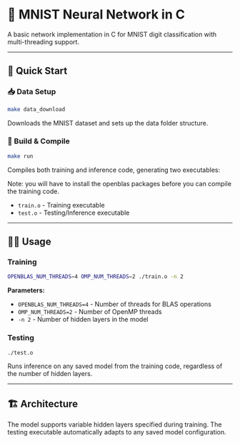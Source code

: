 # 🧠 MNIST Neural Network in C

A basic network implementation in C for MNIST digit classification with multi-threading support.

---

## 🚀 Quick Start

### 📥 Data Setup
```bash
make data_download
```
Downloads the MNIST dataset and sets up the data folder structure.

### 🔨 Build & Compile
```bash
make run
```
Compiles both training and inference code, generating two executables:

Note: you will have to install the openblas packages before you can compile the training code.
- `train.o` - Training executable
- `test.o` - Testing/Inference executable
---

## 🏃‍♂️ Usage

### Training
```bash
OPENBLAS_NUM_THREADS=4 OMP_NUM_THREADS=2 ./train.o -n 2
```
**Parameters:**
- `OPENBLAS_NUM_THREADS=4` - Number of threads for BLAS operations
- `OMP_NUM_THREADS=2` - Number of OpenMP threads
- `-n 2` - Number of hidden layers in the model

### Testing
```bash
./test.o
```
Runs inference on any saved model from the training code, regardless of the number of hidden layers.

---

## 🏗️ Architecture

The model supports variable hidden layers specified during training. The testing executable automatically adapts to any saved model configuration.

